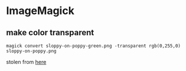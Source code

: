 # ImageMagick
## make color transparent
```
magick convert sloppy-on-poppy-green.png -transparent rgb(0,255,0) sloppy-on-poppy.png
```
stolen from [here](https://stackoverflow.com/a/11115408)
